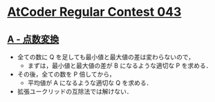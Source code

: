 # [AtCoder Regular Contest 043](https://atcoder.jp/contests/arc043/tasks)

## [A - 点数変換](https://atcoder.jp/contests/arc043/tasks/arc043_a)
- 全ての数に Q を足しても最小値と最大値の差は変わらないので，
    - まずは，最小値と最大値の差が B になるような適切な P を求める．
- その後，全ての数を P 倍してから，
    - 平均値が A になるような適切な Q を求める．
- 拡張ユークリッドの互除法では解けない．
